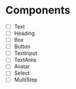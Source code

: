 # Components

- [ ] Text
- [ ] Heading
- [ ] Box
- [ ] Button
- [ ] TextInput
- [ ] TextArea
- [ ] Avatar
- [ ] Select
- [ ] MultiStep